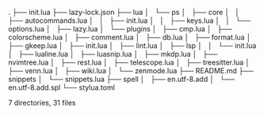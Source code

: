 .
├── init.lua
├── lazy-lock.json
├── lua
│   └── ps
│       ├── core
│       │   ├── autocommands.lua
│       │   ├── init.lua
│       │   ├── keys.lua
│       │   └── options.lua
│       ├── lazy.lua
│       └── plugins
│           ├── cmp.lua
│           ├── colorscheme.lua
│           ├── comment.lua
│           ├── db.lua
│           ├── format.lua
│           ├── gkeep.lua
│           ├── init.lua
│           ├── lint.lua
│           ├── lsp
│           │   └── init.lua
│           ├── lualine.lua
│           ├── luasnip.lua
│           ├── mkdp.lua
│           ├── nvimtree.lua
│           ├── rest.lua
│           ├── telescope.lua
│           ├── treesitter.lua
│           ├── venn.lua
│           ├── wiki.lua
│           └── zenmode.lua
├── README.md
├── snippets
│   └── snippets.lua
├── spell
│   ├── en.utf-8.add
│   └── en.utf-8.add.spl
└── stylua.toml

7 directories, 31 files
